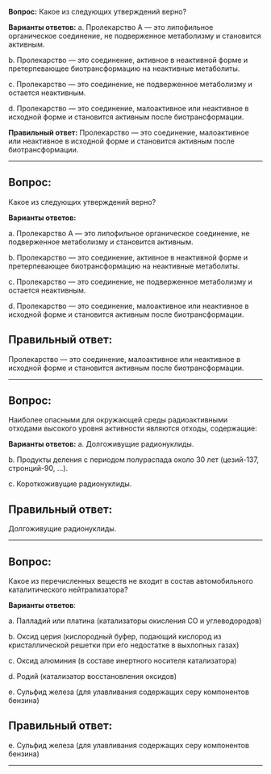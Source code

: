**Вопрос:**
Какое из следующих утверждений верно?

**Варианты ответов:**
а. Пролекарство A — это липофильное органическое соединение, не подверженное метаболизму и становится активным.

b. Пролекарство — это соединение, активное в неактивной форме и претерпевающее биотрансформацию на неактивные метаболиты.

c. Пролекарство — это соединение, не подверженное метаболизму и остается неактивным.

d. Пролекарство — это соединение, малоактивное или неактивное в исходной форме и становится активным после биотрансформации.

**Правильный ответ:**
Пролекарство — это соединение, малоактивное или неактивное в исходной форме и становится активным после биотрансформации.

---

## Вопрос:
Какое из следующих утверждений верно?

**Варианты ответов:**

а. Пролекарство A — это липофильное органическое соединение, не подверженное метаболизму и становится активным.

b. Пролекарство — это соединение, активное в неактивной форме и претерпевающее биотрансформацию на неактивные метаболиты.

c. Пролекарство — это соединение, не подверженное метаболизму и остается неактивным.

d. Пролекарство — это соединение, малоактивное или неактивное в исходной форме и становится активным после биотрансформации.

## Правильный ответ:
Пролекарство — это соединение, малоактивное или неактивное в исходной форме и становится активным после биотрансформации.

---

## Вопрос:
Наиболее опасными для окружающей среды радиоактивными отходами высокого уровня активности являются отходы, содержащие:

**Варианты ответов:**
а. Долгоживущие радионуклиды.

b. Продукты деления с периодом полураспада около 30 лет (цезий-137, стронций-90, ...).

c. Короткоживущие радионуклиды.

## Правильный ответ:
Долгоживущие радионуклиды.

---

## Вопрос:
Какое из перечисленных веществ не входит в состав автомобильного каталитического нейтрализатора?

**Варианты ответов**:

а. Палладий или платина (катализаторы окисления СО и углеводородов)

b. Оксид церия (кислородный буфер, подающий кислород из кристаллической решетки при его недостатке в выхлопных газах)

c. Оксид алюминия (в составе инертного носителя катализатора)

d. Родий (катализатор восстановления оксидов)

e. Сульфид железа (для улавливания содержащих серу компонентов бензина)

## Правильный ответ:
e. Сульфид железа (для улавливания содержащих серу компонентов бензина)

---



